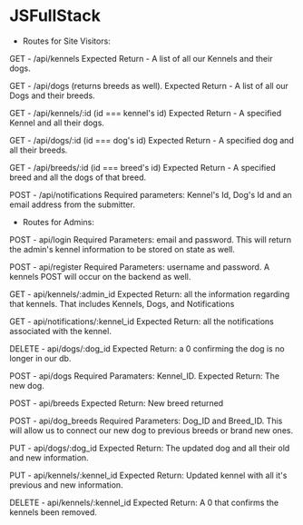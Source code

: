 # JSFullStack

- Routes for Site Visitors:

GET - /api/kennels  Expected Return - A list of all our Kennels and their dogs. 

GET - /api/dogs (returns breeds as well). Expected Return - A list of all our Dogs and their breeds.

GET - /api/kennels/:id (id === kennel's id) Expected Return - A specified Kennel and all their dogs. 

GET - /api/dogs/:id (id === dog's id) Expected Return - A specified dog and all their breeds.

GET - /api/breeds/:id (id === breed's id) Expected Return - A specified breed and all the dogs of that breed.

POST - /api/notifications Required parameters: Kennel's Id, Dog's Id and an email address from the submitter.

- Routes for Admins:

POST - api/login Required Parameters: email and password. This will return the admin's kennel information to be stored on state as well.

POST - api/register Required Parameters: username and password. A kennels POST will occur on the backend as well.

GET - api/kennels/:admin_id Expected Return: all the information regarding that kennels. That includes Kennels, Dogs, and Notifications

GET - api/notifications/:kennel_id Expected Return: all the notifications associated with the kennel.

DELETE - api/dogs/:dog_id Expected Return: a 0 confirming the dog is no longer in our db.

POST - api/dogs Required Paramaters: Kennel_ID. Expected Return: The new dog. 

POST - api/breeds Expected Return: New breed returned

POST - api/dog_breeds Required Parameters: Dog_ID and Breed_ID. This will allow us to connect our new dog to previous breeds or brand new ones.

PUT - api/dogs/:dog_id Expected Return: The updated dog and all their old and new information.

PUT - api/kennels/:kennel_id Expected Return: Updated kennel with all it's previous and new information. 

DELETE  - api/kennels/:kennel_id Expected Return: A 0 that confirms the kennels been removed.